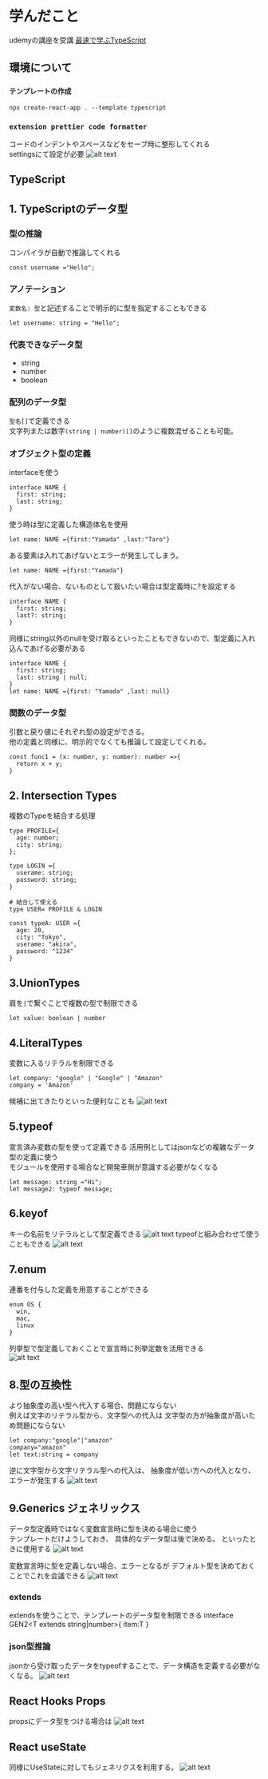 # 学んだこと
udemyの講座を受講
[最速で学ぶTypeScript](https://www.udemy.com/course/typescript-react-frontend/)

## 環境について

### `テンプレートの作成`
```npx create-react-app . --template typescript```


### `extension prettier code formatter`
コードのインデントやスペースなどをセーブ時に整形してくれる\
settingsにて設定が必要
![alt text](image.png)


## TypeScript

## 1. TypeScriptのデータ型

### 型の推論
コンパイラが自動で推論してくれる
```
const username ="Hello";
```

### アノテーション
`変数名: 型`と記述することで明示的に型を指定することもできる
```
let username: string = "Hello";
```

### 代表できなデータ型
- string
- number
- boolean

### 配列のデータ型
`型名[]`で定義できる\
文字列または数字`(string | number)[]`のように複数混ぜることも可能。


### オブジェクト型の定義
interfaceを使う
```
interface NAME {
  first: string;
  last: string;
}
```
使う時は型に定義した構造体名を使用
```
let name: NAME ={first:"Yamada" ,last:"Taro"}
```
ある要素は入れてあげないとエラーが発生してしまう。
```
let name: NAME ={first:"Yamada"}
```

代入がない場合、ないものとして扱いたい場合は型定義時に?を設定する
```
interface NAME {
  first: string;
  last?: string;
}
```

同様にstring以外のnullを受け取るといったこともできないので、型定義に入れ込んであげる必要がある
```
interface NAME {
  first: string;
  last: string | null;
}
let name: NAME ={first: "Yamada" ,last: null}
```

### 関数のデータ型
引数と戻り値にそれぞれ型の設定ができる。\
他の定義と同様に、明示的でなくても推論して設定してくれる。
```
const func1 = (x: number, y: number): number =>{
  return x + y;
}
```


## 2. Intersection Types
複数のTypeを結合する処理
```
type PROFILE={
  age: number;
  city: string;
};

type LOGIN ={
  userame: string;
  password: string;
}

# 結合して使える
type USER= PROFILE & LOGIN

const typeA: USER ={
  age: 20,
  city: "Tokyo",
  userame: "akira",
  password: "1234"
}
```

## 3.UnionTypes
肩を`|`で繋ぐことで複数の型で制限できる

```
let value: boolean | number
```


## 4.LiteralTypes
変数に入るリテラルを制限できる
```
let company: "google" | "Google" | "Amazon"
company = 'Amazon'
```
候補に出てきたりといった便利なことも
![alt text](image-1.png)


## 5.typeof
宣言済み変数の型を使って定義できる
活用例としてはjsonなどの複雑なデータ型の定義に使う\
モジュールを使用する場合など開発車側が意識する必要がなくなる

```
let message: string ="Hi";
let message2: typeof message;
```

## 6.keyof
キーの名前をリテラルとして型定義できる
![alt text](image-2.png)
typeofと組み合わせて使うこともできる
![alt text](image-3.png)

## 7.enum
連番を付与した定義を用意することができる
```
enum OS {
  win,
  mac,
  linux
}
```
列挙型で型定義しておくことで宣言時に列挙定数を活用できる\
![alt text](image-4.png)

## 8.型の互換性
より抽象度の高い型へ代入する場合、問題にならない\
例えば文字のリテラル型から、文字型への代入は
文字型の方が抽象度が高いため問題にならない
```
let company:"google"|"amazon"
company="amazon"
let text:string = company
```
逆に文字型から文字リテラル型への代入は、
抽象度が低い方への代入となり、エラーが発生する
![alt text](image-5.png)

## 9.Generics ジェネリックス
データ型定義時ではなく変数宣言時に型を決める場合に使う\
テンプレートだけようしておき、
具体的なデータ型は後で決める。
といったときに使用する
![alt text](image-6.png)

変数宣言時に型を定義しない場合、エラーとなるが
デフォルト型を決めておくことでこれを会議できる
![alt text](image-7.png)

### extends
extendsを使うことで、テンプレートのデータ型を制限できる
interface GEN2<T extends string|number>{
  item:T
}

### json型推論
jsonから受け取ったデータをtypeofすることで、データ構造を定義する必要がなくなる。
![alt text](image-8.png)


## React Hooks Props
propsにデータ型をつける場合は
![alt text](image-9.png)


## React useState
同様にUseStateに対してもジェネリクスを利用する。
![alt text](image-10.png)